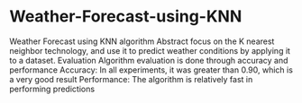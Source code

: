 # Weather-Forecast-using-KNN
 Weather Forecast using KNN algorithm
Abstract 
focus on the K nearest neighbor technology, and use it to predict weather conditions by applying it to a dataset.
Evaluation
Algorithm evaluation is done through accuracy and performance
Accuracy: In all experiments, it was greater than 0.90, which is a very good result
Performance: The algorithm is relatively fast in performing predictions
